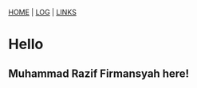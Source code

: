 [HOME](.) | [LOG](TXT/mylog.txt) | [LINKS](TXT/mylinks.txt)

# Hello

## Muhammad Razif Firmansyah here!
